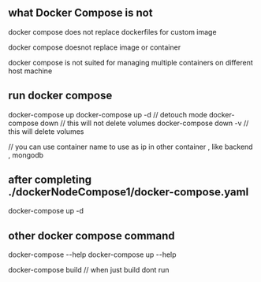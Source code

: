 ## what Docker Compose  is not

docker compose does not replace dockerfiles for custom image

docker compose doesnot replace image or container

docker compose is not suited  for managing multiple containers on different host machine

## run docker compose

docker-compose up 
docker-compose up -d 
// detouch mode
docker-compose down
// this will not delete volumes 
docker-compose down -v
// this will delete volumes

// you can use container name to use as ip in other container , like backend , mongodb

## after completing ./dockerNodeCompose1/docker-compose.yaml

docker-compose up -d

## other docker compose command

docker-compose --help
docker-compose up --help

docker-compose build 
// when just build dont run 
